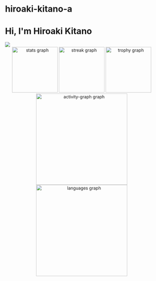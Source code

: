 # hiroaki-kitano-a
<h1>Hi, I'm Hiroaki Kitano</h1>
<div align="left">
  <img src="https://visitor-badge.laobi.icu/badge?page_id=hiroaki-kitano-a.hiroaki-kitano-a&right_color=aquamarine"  />
</div>

<div align="center">
  <img src="https://github-readme-stats.vercel.app/api?username=hiroaki-kitano-a&hide_title=false&hide_rank=false&show_icons=true&include_all_commits=true&count_private=true&disable_animations=false&theme=dracula&locale=en&hide_border=false&order=1" height="150" alt="stats graph"  />
  
  <img src="https://streak-stats.demolab.com?user=hiroaki-kitano-a&locale=en&mode=daily&theme=dracula&hide_border=false&border_radius=5&order=3" height="150" alt="streak graph"  />
  <img src="https://github-profile-trophy.vercel.app?username=hiroaki-kitano-a&theme=dracula&column=-1&row=1&margin-w=8&margin-h=8&no-bg=false&no-frame=false&order=4" height="150" alt="trophy graph"  />
  <img src="https://github-readme-activity-graph.vercel.app/graph?username=hiroaki-kitano-a&radius=16&theme=react&area=true&order=5" height="300" alt="activity-graph graph" />
  <img src="https://github-readme-stats.vercel.app/api/top-langs?username=hiroaki-kitano-a&locale=en&hide_title=false&layout=compact&card_width=420&langs_count=100&theme=dracula&hide_border=false" height="300" alt="languages graph" />
</div>
